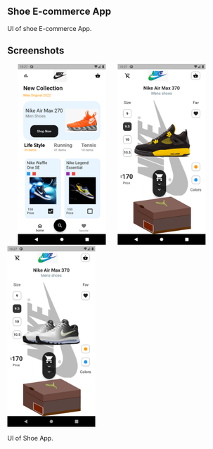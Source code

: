 ## Shoe E-commerce App

UI of shoe E-commerce App.

## Screenshots

&nbsp;&nbsp;&nbsp;&nbsp;&nbsp;&nbsp;<img src="https://github.com/sandesh1417/Shoe-App-UI/blob/main/Screenshots/Screenshot_1652719359.png" alt="drawing" width="200"/>  &nbsp;&nbsp;&nbsp;&nbsp;&nbsp;&nbsp;<img src="https://github.com/sandesh1417/Shoe-App-UI/blob/main/Screenshots/Screenshot_1652719365.png" alt="drawing" width="200"/>     &nbsp;&nbsp;&nbsp;&nbsp;&nbsp;&nbsp;<img src="https://github.com/sandesh1417/Shoe-App-UI/blob/main/Screenshots/Screenshot_1652719373.png" alt="drawing" width="200"/>

UI of Shoe App.



